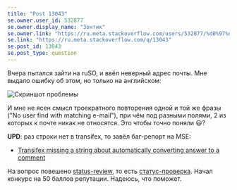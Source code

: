 ```yaml
---
title: "Post 13043"
se.owner.user_id: 532877
se.owner.display_name: "Зонтик"
se.owner.link: "https://ru.meta.stackoverflow.com/users/532877/%d0%97%d0%be%d0%bd%d1%82%d0%b8%d0%ba"
se.link: "https://ru.meta.stackoverflow.com/q/13043"
se.post_id: 13043
se.post_type: question
---
```

<p>Вчера пытался зайти на ruSO, и ввёл неверный адрес почты. Мне выдало ошибку об этом, но только на английском:</p>
<p><img src="https://i.stack.imgur.com/wBRty.png" alt="Скриншот проблемы" /></p>
<p>И мне не ясен смысл троекратного повторения одной и той же фразы (&quot;No user find with matching e-mail&quot;), при чём под разными полями, 2 из которых к почте никак не относятся. Это чтобы точно поняли 😃?</p>
<p><strong>UPD</strong>: раз строки нет в transifex, то завёл баг-репорт на MSE:</p>
<ul>
<li><a href="https://meta.stackexchange.com/questions/394461/transifex-missing-a-string-about-automatically-converting-answer-to-a-comment">Transifex missing a string about automatically converting answer to a comment</a></li>
</ul>
<p>На вопрос повешено <a href="/questions/tagged/status-review" class="post-tag" title="показать вопросы с меткой [status-review]" aria-label="показать вопросы с меткой [status-review]" rel="tag" aria-labelledby="tag-status-review-tooltip-container">status-review</a>, то есть <a href="/questions/tagged/%d1%81%d1%82%d0%b0%d1%82%d1%83%d1%81-%d0%bf%d1%80%d0%be%d0%b2%d0%b5%d1%80%d0%ba%d0%b0" class="post-tag moderator-tag" title="показать вопросы с меткой [статус-проверка]" aria-label="показать вопросы с меткой [статус-проверка]" rel="tag" aria-labelledby="tag-статус-проверка-tooltip-container">статус-проверка</a>. Начал конкурс на 50 баллов репутации. Надеюсь, что поможет.</p>
